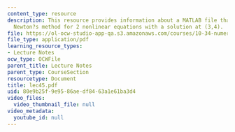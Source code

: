 ```yaml
---
content_type: resource
description: This resource provides information about a MATLAB file that tests the
  Newton?s method for 2 nonlinear equations with a solution at (3,4).
file: https://ol-ocw-studio-app-qa.s3.amazonaws.com/courses/10-34-numerical-methods-applied-to-chemical-engineering-fall-2005/80e9b25f9e9586aedf8463a1e61ba3d4_lec45.pdf
file_type: application/pdf
learning_resource_types:
- Lecture Notes
ocw_type: OCWFile
parent_title: Lecture Notes
parent_type: CourseSection
resourcetype: Document
title: lec45.pdf
uid: 80e9b25f-9e95-86ae-df84-63a1e61ba3d4
video_files:
  video_thumbnail_file: null
video_metadata:
  youtube_id: null
---
```

